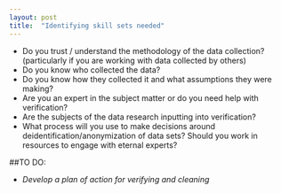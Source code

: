```yaml
---
layout: post
title:  "Identifying skill sets needed"
---
```


- Do you trust / understand the methodology of the data collection? (particularly if you are working with data collected by others)
- Do you know who collected the data?
- Do you know how they collected it and what assumptions they were making?
- Are you an expert in the subject matter or do you need help with verification?
- Are the subjects of the data research inputting into verification?
- What process will you use to make decisions around deidentification/anonymization of data sets? Should you work in resources to engage with eternal experts?

##TO DO:

- *Develop a plan of action for verifying and cleaning*

